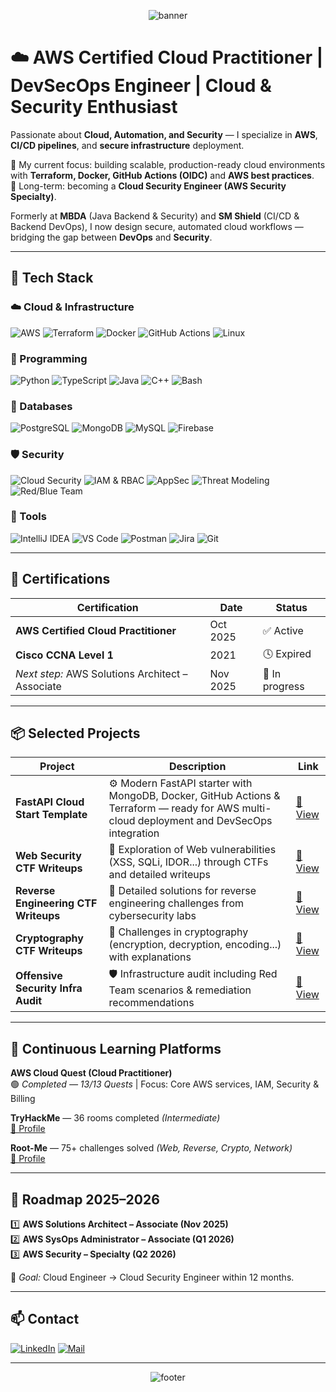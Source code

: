 <p align="center">
  <img src="https://capsule-render.vercel.app/api?type=waving&color=FF9900&height=250&section=header&text=Pierre%20Dallara&fontSize=42&fontColor=ffffff" alt="banner"/>
</p>

# ☁️ AWS Certified Cloud Practitioner | DevSecOps Engineer | Cloud & Security Enthusiast

Passionate about **Cloud, Automation, and Security** — I specialize in **AWS**, **CI/CD pipelines**, and **secure infrastructure** deployment.

🎯 My current focus: building scalable, production-ready cloud environments with **Terraform, Docker, GitHub Actions (OIDC)** and **AWS best practices**.  
🧠 Long-term: becoming a **Cloud Security Engineer (AWS Security Specialty)**.

Formerly at **MBDA** (Java Backend & Security) and **SM Shield** (CI/CD & Backend DevOps), I now design secure, automated cloud workflows — bridging the gap between **DevOps** and **Security**.

---

## 🚀 Tech Stack

### ☁️ Cloud & Infrastructure
![AWS](https://img.shields.io/badge/AWS-FF9900?logo=amazonaws&logoColor=white)
![Terraform](https://img.shields.io/badge/Terraform-844FBA?logo=terraform&logoColor=white)
![Docker](https://img.shields.io/badge/Docker-2496ED?logo=docker&logoColor=white)
![GitHub Actions](https://img.shields.io/badge/GitHub%20Actions-2088FF?logo=githubactions&logoColor=white)
![Linux](https://img.shields.io/badge/Linux-FCC624?logo=linux&logoColor=black)

### 🔧 Programming
![Python](https://img.shields.io/badge/Python-3776AB?logo=python&logoColor=white)
![TypeScript](https://img.shields.io/badge/TypeScript-3178C6?logo=typescript&logoColor=white)
![Java](https://img.shields.io/badge/Java-007396?logo=java&logoColor=white)
![C++](https://img.shields.io/badge/C++-00599C?logo=cplusplus&logoColor=white)
![Bash](https://img.shields.io/badge/Bash-4EAA25?logo=gnubash&logoColor=white)

### 🧩 Databases
![PostgreSQL](https://img.shields.io/badge/PostgreSQL-336791?logo=postgresql&logoColor=white)
![MongoDB](https://img.shields.io/badge/MongoDB-47A248?logo=mongodb&logoColor=white)
![MySQL](https://img.shields.io/badge/MySQL-4479A1?logo=mysql&logoColor=white)
![Firebase](https://img.shields.io/badge/Firebase-FFCA28?logo=firebase&logoColor=white)

### 🛡️ Security
![Cloud Security](https://img.shields.io/badge/Cloud%20Security-grey?logo=amazonaws&logoColor=white)
![IAM & RBAC](https://img.shields.io/badge/IAM%20%26%20RBAC-grey?logo=shield&logoColor=white)
![AppSec](https://img.shields.io/badge/Application%20Security-grey?logo=shield&logoColor=white)
![Threat Modeling](https://img.shields.io/badge/Threat%20Modeling-grey?logo=databricks&logoColor=white)
![Red/Blue Team](https://img.shields.io/badge/Red%20Team%20%26%20Blue%20Team-grey?logo=fortinet&logoColor=white)

### 🧰 Tools
![IntelliJ IDEA](https://img.shields.io/badge/IntelliJ-000000?logo=intellijidea&logoColor=white)
![VS Code](https://img.shields.io/badge/VS%20Code-007ACC?logo=visualstudiocode&logoColor=white)
![Postman](https://img.shields.io/badge/Postman-FF6C37?logo=postman&logoColor=white)
![Jira](https://img.shields.io/badge/Jira-0052CC?logo=jira&logoColor=white)
![Git](https://img.shields.io/badge/Git-F05032?logo=git&logoColor=white)

---

## 🧠 Certifications

| Certification | Date | Status |
|---------------|------|--------|
| **AWS Certified Cloud Practitioner** | Oct 2025 | ✅ Active |
| **Cisco CCNA Level 1** | 2021 | 🕓 Expired |
| *Next step:* AWS Solutions Architect – Associate | Nov 2025 | 🚧 In progress |

---

## 📦 Selected Projects

| Project | Description | Link |
|----------|-------------|------|
| **FastAPI Cloud Start Template** | ⚙️ Modern FastAPI starter with MongoDB, Docker, GitHub Actions & Terraform — ready for AWS multi-cloud deployment and DevSecOps integration | [🔗 View](https://github.com/TekPi2r/fastapi-cloud-start-template) |
| **Web Security CTF Writeups** | 🧠 Exploration of Web vulnerabilities (XSS, SQLi, IDOR...) through CTFs and detailed writeups | [🔗 View](https://github.com/TekPi2r/web-security-ctf-writeup) |
| **Reverse Engineering CTF Writeups** | 🧩 Detailed solutions for reverse engineering challenges from cybersecurity labs | [🔗 View](https://github.com/TekPi2r/reverse-engineering-ctf-writeup) |
| **Cryptography CTF Writeups** | 🔐 Challenges in cryptography (encryption, decryption, encoding...) with explanations | [🔗 View](https://github.com/TekPi2r/cryptography-ctf-writeup) |
| **Offensive Security Infra Audit** | 🛡️ Infrastructure audit including Red Team scenarios & remediation recommendations | [🔗 View](https://github.com/TekPi2r/offensive-security-infra-audit) |

---

## 🧩 Continuous Learning Platforms

**AWS Cloud Quest (Cloud Practitioner)**  
🟢 *Completed — 13/13 Quests* | Focus: Core AWS services, IAM, Security & Billing  

**TryHackMe** — 36 rooms completed *(Intermediate)*  
[🔗 Profile](https://tryhackme.com/p/pierre.dallara)

**Root-Me** — 75+ challenges solved *(Web, Reverse, Crypto, Network)*  
[🔗 Profile](https://www.root-me.org/pi2r)

---

## 🧭 Roadmap 2025–2026

1️⃣ **AWS Solutions Architect – Associate (Nov 2025)**  
2️⃣ **AWS SysOps Administrator – Associate (Q1 2026)**  
3️⃣ **AWS Security – Specialty (Q2 2026)**  

🎯 *Goal:* Cloud Engineer → Cloud Security Engineer within 12 months.  

---

## 📫 Contact

[![LinkedIn](https://img.shields.io/badge/-LinkedIn-0077B5?logo=linkedin&logoColor=white)](https://www.linkedin.com/in/pierre-dallara/)
[![Mail](https://img.shields.io/badge/-Mail-D14836?logo=gmail&logoColor=white)](mailto:pierre.dallara@gmail.com)

---

<p align="center">
  <img src="https://capsule-render.vercel.app/api?type=waving&color=FF9900&height=100&section=footer" alt="footer"/>
</p>
